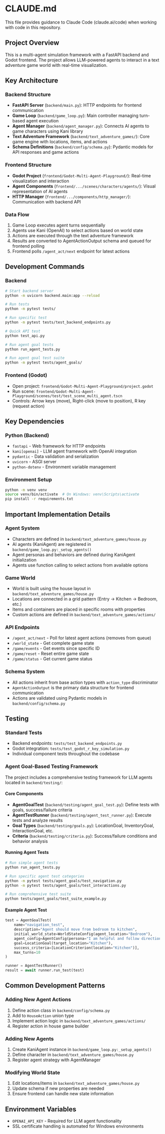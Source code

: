 # CLAUDE.md

This file provides guidance to Claude Code (claude.ai/code) when working with code in this repository.

## Project Overview

This is a multi-agent simulation framework with a FastAPI backend and Godot frontend. The project allows LLM-powered agents to interact in a text adventure game world with real-time visualization.

## Key Architecture

### Backend Structure
- **FastAPI Server** (`backend/main.py`): HTTP endpoints for frontend communication
- **Game Loop** (`backend/game_loop.py`): Main controller managing turn-based agent execution
- **Agent Manager** (`backend/agent_manager.py`): Connects AI agents to game characters using Kani library
- **Text Adventure Framework** (`backend/text_adventure_games/`): Core game engine with locations, items, and actions
- **Schema Definitions** (`backend/config/schema.py`): Pydantic models for API responses and game actions

### Frontend Structure
- **Godot Project** (`frontend/Godot-Multi-Agent-Playground/`): Real-time visualization and interaction
- **Agent Components** (`frontend/.../scenes/characters/agents/`): Visual representation of AI agents
- **HTTP Manager** (`frontend/.../components/http_manager/`): Communication with backend API

### Data Flow
1. Game Loop executes agent turns sequentially
2. Agents use Kani (OpenAI) to select actions based on world state
3. Actions are executed through the text adventure framework
4. Results are converted to AgentActionOutput schema and queued for frontend polling
5. Frontend polls `/agent_act/next` endpoint for latest actions

## Development Commands

### Backend
```bash
# Start backend server
python -m uvicorn backend.main:app --reload

# Run tests
python -m pytest tests/

# Run specific test
python -m pytest tests/test_backend_endpoints.py

# Quick API test
python test_api.py

# Run agent goal tests
python run_agent_tests.py

# Run agent goal test suite
python -m pytest tests/agent_goals/
```

### Frontend (Godot)
- Open project: `frontend/Godot-Multi-Agent-Playground/project.godot`
- Run scene: `frontend/Godot-Multi-Agent-Playground/scenes/test/test_scene_multi_agent.tscn`
- Controls: Arrow keys (move), Right-click (move to position), R key (request action)

## Key Dependencies

### Python (Backend)
- `fastapi` - Web framework for HTTP endpoints
- `kani[openai]` - LLM agent framework with OpenAI integration
- `pydantic` - Data validation and serialization
- `uvicorn` - ASGI server
- `python-dotenv` - Environment variable management

### Environment Setup
```bash
python -m venv venv
source venv/bin/activate  # On Windows: venv\Scripts\activate
pip install -r requirements.txt
```

## Important Implementation Details

### Agent System
- Characters are defined in `backend/text_adventure_games/house.py`
- AI agents (KaniAgent) are registered in `backend/game_loop.py:_setup_agents()`
- Agent personas and behaviors are defined during KaniAgent initialization
- Agents use function calling to select actions from available options

### Game World
- World is built using the house layout in `backend/text_adventure_games/house.py`
- Locations are connected in a grid pattern (Entry -> Kitchen -> Bedroom, etc.)
- Items and containers are placed in specific rooms with properties
- Custom actions are defined in `backend/text_adventure_games/actions/`

### API Endpoints
- `/agent_act/next` - Poll for latest agent actions (removes from queue)
- `/world_state` - Get complete game state
- `/game/events` - Get events since specific ID
- `/game/reset` - Reset entire game state
- `/game/status` - Get current game status

### Schema System
- All actions inherit from base action types with `action_type` discriminator
- `AgentActionOutput` is the primary data structure for frontend communication
- Actions are validated using Pydantic models in `backend/config/schema.py`

## Testing

### Standard Tests
- Backend endpoints: `tests/test_backend_endpoints.py`
- Godot integration: `tests/test_godot_r_key_simulation.py`
- Individual component tests throughout the codebase

### Agent Goal-Based Testing Framework
The project includes a comprehensive testing framework for LLM agents located in `backend/testing/`:

#### Core Components
- **AgentGoalTest** (`backend/testing/agent_goal_test.py`): Define tests with goals, success/failure criteria
- **AgentTestRunner** (`backend/testing/agent_test_runner.py`): Execute tests and analyze results
- **Goal Types** (`backend/testing/goals.py`): LocationGoal, InventoryGoal, InteractionGoal, etc.
- **Criteria** (`backend/testing/criteria.py`): Success/failure conditions and behavior analysis

#### Running Agent Tests
```bash
# Run simple agent tests
python run_agent_tests.py

# Run specific agent test categories
python -m pytest tests/agent_goals/test_navigation.py
python -m pytest tests/agent_goals/test_interactions.py

# Run comprehensive test suite
python tests/agent_goals/test_suite_example.py
```

#### Example Agent Test
```python
test = AgentGoalTest(
    name="navigation_test",
    description="Agent should move from bedroom to kitchen",
    initial_world_state=WorldStateConfig(agent_location="Bedroom"),
    agent_config=AgentConfig(persona="I am helpful and follow directions."),
    goal=LocationGoal(target_location="Kitchen"),
    success_criteria=[LocationCriterion(location="Kitchen")],
    max_turns=10
)

runner = AgentTestRunner()
result = await runner.run_test(test)
```

## Common Development Patterns

### Adding New Agent Actions
1. Define action class in `backend/config/schema.py`
2. Add to `HouseAction` union type
3. Implement action logic in `backend/text_adventure_games/actions/`
4. Register action in house game builder

### Adding New Agents
1. Create KaniAgent instance in `backend/game_loop.py:_setup_agents()`
2. Define character in `backend/text_adventure_games/house.py`
3. Register agent strategy with AgentManager

### Modifying World State
1. Edit locations/items in `backend/text_adventure_games/house.py`
2. Update schema if new properties are needed
3. Ensure frontend can handle new state information

## Environment Variables

- `OPENAI_API_KEY` - Required for LLM agent functionality
- SSL certificate handling is automated for Windows environments
